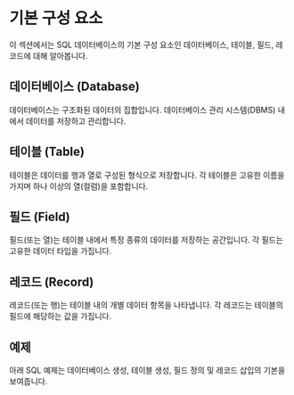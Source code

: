 # 기본 구성 요소

이 섹션에서는 SQL 데이터베이스의 기본 구성 요소인 데이터베이스, 테이블, 필드, 레코드에 대해 알아봅니다.

## 데이터베이스 (Database)

데이터베이스는 구조화된 데이터의 집합입니다. 데이터베이스 관리 시스템(DBMS) 내에서 데이터를 저장하고 관리합니다.

## 테이블 (Table)

테이블은 데이터를 행과 열로 구성된 형식으로 저장합니다. 각 테이블은 고유한 이름을 가지며 하나 이상의 열(컬럼)을 포함합니다.

## 필드 (Field)

필드(또는 열)는 테이블 내에서 특정 종류의 데이터를 저장하는 공간입니다. 각 필드는 고유한 데이터 타입을 가집니다.

## 레코드 (Record)

레코드(또는 행)는 테이블 내의 개별 데이터 항목을 나타냅니다. 각 레코드는 테이블의 필드에 해당하는 값을 가집니다.

## 예제

아래 SQL 예제는 데이터베이스 생성, 테이블 생성, 필드 정의 및 레코드 삽입의 기본을 보여줍니다.
